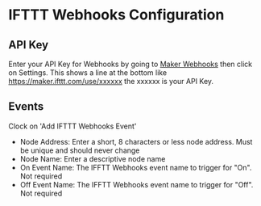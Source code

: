
# IFTTT Webhooks Configuration

## API Key

Enter your API Key for Webhooks by going to [Maker Webhooks](https://ifttt.com/maker_webhooks) then click on Settings.  This shows a line at the bottom like https://maker.ifttt.com/use/xxxxxx the xxxxxx is your API Key.

## Events

Clock on 'Add IFTTT Webhooks Event'

* Node Address: Enter a short, 8 characters or less node address.  Must be unique and should never change
* Node Name: Enter a descriptive node name 
* On Event Name: The IFFTT Webhooks event name to trigger for "On".  Not required
* Off Event Name: The IFFTT Webhooks event name to trigger for "Off". Not required


